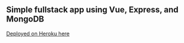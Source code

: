 ## Simple fullstack app using Vue, Express, and MongoDB

[Deployed on Heroku here](https://protected-scrubland-58963.herokuapp.com/)
